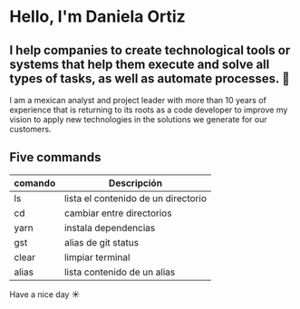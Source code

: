 # Hello, I'm Daniela Ortiz
## I help companies to create technological tools or systems that help them execute and solve all types of tasks, as well as automate processes. 👋

I am a mexican analyst and project leader with more than 10 years of experience that is returning to its roots as a code developer to improve my vision to apply new technologies in the solutions we generate for our customers.

## Five commands
| comando | Descripción |
| ------- | ----------- |
| ls | lista el contenido de un directorio |
| cd | cambiar entre directorios |
| yarn | instala dependencias |
| gst | alias de git status |
| clear | limpiar terminal |
| alias | lista contenido de un alias |

Have a nice day :sunny: